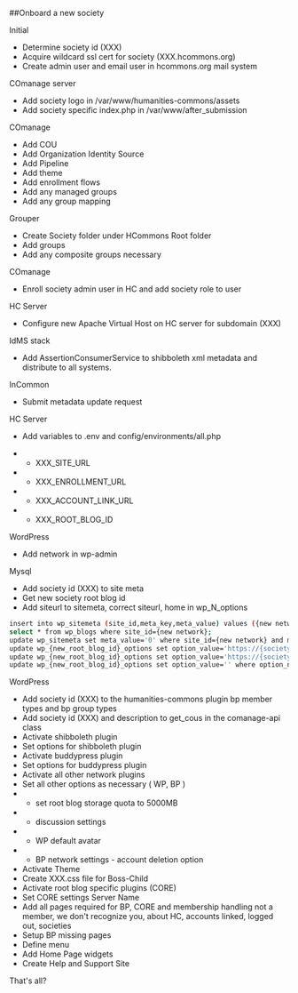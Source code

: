 ##Onboard a new society

Initial

- Determine society id (XXX)
- Acquire wildcard ssl cert for society (XXX.hcommons.org)
- Create admin user and email user in hcommons.org mail system

COmanage server

- Add society logo in /var/www/humanities-commons/assets
- Add society specific index.php in /var/www/after_submission

COmanage

- Add COU
- Add Organization Identity Source
- Add Pipeline
- Add theme
- Add enrollment flows
- Add any managed groups
- Add any group mapping

Grouper

- Create Society folder under HCommons Root folder
- Add groups
- Add any composite groups necessary

COmanage

- Enroll society admin user in HC and add society role to user

HC Server

- Configure new Apache Virtual Host on HC server for subdomain (XXX)

IdMS stack

- Add AssertionConsumerService to shibboleth xml metadata and distribute to all systems.

InCommon

- Submit metadata update request

HC Server

- Add variables to .env and config/environments/all.php

- - XXX_SITE_URL
- - XXX_ENROLLMENT_URL
- - XXX_ACCOUNT_LINK_URL
- - XXX_ROOT_BLOG_ID

WordPress

- Add network in wp-admin

Mysql

- Add society id (XXX) to site meta
- Get new society root blog id
- Add siteurl to sitemeta, correct siteurl, home in wp_N_options
```sh
insert into wp_sitemeta (site_id,meta_key,meta_value) values ({new network}, 'society_id', '{society}');
select * from wp_blogs where site_id={new network};
update wp_sitemeta set meta_value='0' where site_id={new network} and meta_key='ms_files_rewriting';
update wp_{new_root_blog_id}_options set option_value='https://{society}.hcommons.org' where option_name='home';
update wp_{new_root_blog_id}_options set option_value='https://{society}.hcommons.org' where option_name='siteurl';
update wp_{new_root_blog_id}_options set option_value='' where option_name='upload_path';
```

WordPress

- Add society id (XXX) to the humanities-commons plugin bp member types and bp group types
- Add society id (XXX) and description to get_cous in the comanage-api class
- Activate shibboleth plugin
- Set options for shibboleth plugin
- Activate buddypress plugin
- Set options for buddypress plugin
- Activate all other network plugins
- Set all other options as necessary ( WP, BP )
- - set root blog storage quota to 5000MB
- - discussion settings
- - WP default avatar
- - BP network settings - account deletion option
- Activate Theme
- Create XXX.css file for Boss-Child
- Activate root blog specific plugins (CORE)
- Set CORE settings Server Name
- Add all pages required for BP, CORE and membership handling not a member, we don't recognize you, about HC, accounts linked, logged out, societies
- Setup BP missing pages
- Define menu
- Add Home Page widgets
- Create Help and Support Site

That's all?

